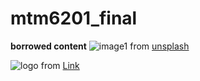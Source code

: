 # mtm6201_final

**borrowed content**
![image1](images/image1.jpg)
from [unsplash](https://unsplash.com/)

![logo](images/logo.avif)
from [Link](https://icon-library.com/icon/hospitals-icon-2.html)

